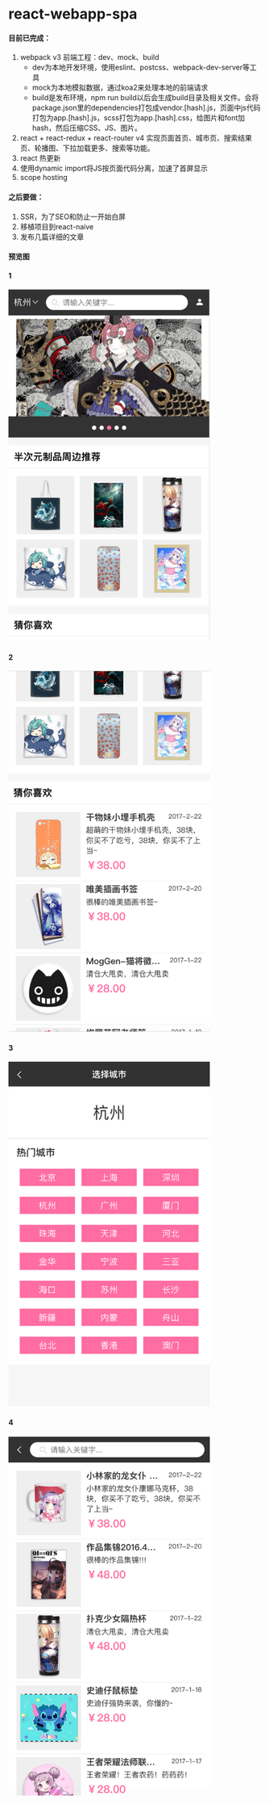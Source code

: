 # react-webapp-spa
#### 目前已完成：
1.  webpack v3 前端工程：dev、mock、build
	- dev为本地开发环境，使用eslint、postcss、webpack-dev-server等工具
	- mock为本地模拟数据，通过koa2来处理本地的前端请求
	- build是发布环境，npm run build以后会生成build目录及相关文件。会将package.json里的dependencies打包成vendor.[hash].js，页面中js代码打包为app.[hash].js，scss打包为app.[hash].css，给图片和font加hash，然后压缩CSS、JS、图片。
1. react + react-redux + react-router v4 实现页面首页、城市页、搜索结果页、轮播图、下拉加载更多、搜索等功能。
1. react 热更新
1. 使用dynamic import将JS按页面代码分离，加速了首屏显示
1. scope hosting

#### 之后要做：
1. SSR，为了SEO和防止一开始白屏
1. 移植项目到react-naive
1. 发布几篇详细的文章

#### 预览图

#### 1
<img src="https://github.com/CodeLittlePrince/ImagesForGithub/blob/master/webpapp-1.png?raw=true" width="400" />

#### 2
<img
src="https://github.com/CodeLittlePrince/ImagesForGithub/blob/master/webapp-2.png?raw=true" width="400" />

#### 3
<img
src="https://github.com/CodeLittlePrince/ImagesForGithub/blob/master/webapp-3.png?raw=true" width="400" />

#### 4
<img
src="https://github.com/CodeLittlePrince/ImagesForGithub/blob/master/webapp-4.png?raw=true" width="400" />
